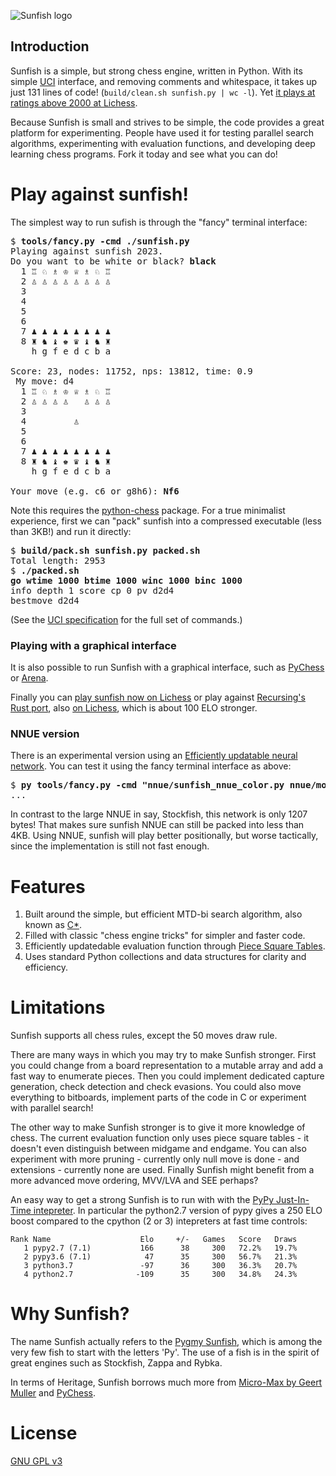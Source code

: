 ![Sunfish logo](https://raw.github.com/thomasahle/sunfish/master/docs/logo/sunfish_large.png)

## Introduction
Sunfish is a simple, but strong chess engine, written in Python. With its simple [UCI](http://wbec-ridderkerk.nl/html/UCIProtocol.html) interface, and removing comments and whitespace, it takes up just 131 lines of code! (`build/clean.sh sunfish.py | wc -l`).
Yet [it plays at ratings above 2000 at Lichess](https://lichess.org/@/sunfish-engine).

Because Sunfish is small and strives to be simple, the code provides a great platform for experimenting. People have used it for testing parallel search algorithms, experimenting with evaluation functions, and developing deep learning chess programs. Fork it today and see what you can do!

# Play against sunfish!

The simplest way to run sufish is through the "fancy" terminal interface:
<pre>
$ <b>tools/fancy.py -cmd ./sunfish.py</b>
Playing against sunfish 2023.
Do you want to be white or black? <b>black</b>
  1 ♖ ♘ ♗ ♔ ♕ ♗ ♘ ♖
  2 ♙ ♙ ♙ ♙ ♙ ♙ ♙ ♙
  3
  4
  5
  6
  7 ♟ ♟ ♟ ♟ ♟ ♟ ♟ ♟
  8 ♜ ♞ ♝ ♚ ♛ ♝ ♞ ♜
    h g f e d c b a

Score: 23, nodes: 11752, nps: 13812, time: 0.9
 My move: d4
  1 ♖ ♘ ♗ ♔ ♕ ♗ ♘ ♖
  2 ♙ ♙ ♙ ♙   ♙ ♙ ♙
  3
  4         ♙
  5
  6
  7 ♟ ♟ ♟ ♟ ♟ ♟ ♟ ♟
  8 ♜ ♞ ♝ ♚ ♛ ♝ ♞ ♜
    h g f e d c b a

Your move (e.g. c6 or g8h6): <b>Nf6</b>
</pre>

Note this requires the [python-chess](https://github.com/niklasf/python-chess/) package.
For a true minimalist experience, first we can "pack" sunfish into a compressed executable (less than 3KB!) and run it directly:
<pre>
$ <b>build/pack.sh sunfish.py packed.sh</b>
Total length: 2953
$ <b>./packed.sh</b>
<b>go wtime 1000 btime 1000 winc 1000 binc 1000</b>
info depth 1 score cp 0 pv d2d4
bestmove d2d4
</pre>
(See the [UCI specification](http://wbec-ridderkerk.nl/html/UCIProtocol.html) for the full set of commands.)

### Playing with a graphical interface

It is also possible to run Sunfish with a graphical interface, such as [PyChess](http://pychess.org) or [Arena](http://www.playwitharena.de).

Finally you can [play sunfish now on Lichess](https://lichess.org/@/sunfish-engine) or play against [Recursing's Rust port](https://github.com/Recursing/sunfish_rs),
also [on Lichess](https://lichess.org/@/sunfish_rs), which is about 100 ELO stronger.

### NNUE version

There is an experimental version using an [Efficiently updatable neural network](https://en.wikipedia.org/wiki/Efficiently_updatable_neural_network). You can test it using the fancy terminal interface as above:

<pre>$ <b>py tools/fancy.py -cmd "nnue/sunfish_nnue_color.py nnue/models/tanh.pickle"</b>
...
</pre>

In contrast to the large NNUE in say, Stockfish, this network is only 1207 bytes!
That makes sure sunfish NNUE can still be packed into less than 4KB.
Using NNUE, sunfish will play better positionally, but worse tactically, since the implementation is still not fast enough.

# Features

1. Built around the simple, but efficient MTD-bi search algorithm, also known as [C*](https://www.chessprogramming.org/NegaC*).
2. Filled with classic "chess engine tricks" for simpler and faster code.
3. Efficiently updatedable evaluation function through [Piece Square Tables](https://www.chessprogramming.org/Piece-Square_Tables).
4. Uses standard Python collections and data structures for clarity and efficiency.

# Limitations

Sunfish supports all chess rules, except the 50 moves draw rule.

There are many ways in which you may try to make Sunfish stronger. First you could change from a board representation to a mutable array and add a fast way to enumerate pieces. Then you could implement dedicated capture generation, check detection and check evasions. You could also move everything to bitboards, implement parts of the code in C or experiment with parallel search!

The other way to make Sunfish stronger is to give it more knowledge of chess. The current evaluation function only uses piece square tables - it doesn't even distinguish between midgame and endgame. You can also experiment with more pruning - currently only null move is done - and extensions - currently none are used. Finally Sunfish might benefit from a more advanced move ordering, MVV/LVA and SEE perhaps?

An easy way to get a strong Sunfish is to run with with the [PyPy Just-In-Time intepreter](https://pypy.org/). In particular the python2.7 version of pypy gives a 250 ELO boost compared to the cpython (2 or 3) intepreters at fast time controls:

    Rank Name                    Elo     +/-   Games   Score   Draws
       1 pypy2.7 (7.1)           166      38     300   72.2%   19.7%
       2 pypy3.6 (7.1)            47      35     300   56.7%   21.3%
       3 python3.7               -97      36     300   36.3%   20.7%
       4 python2.7              -109      35     300   34.8%   24.3%


# Why Sunfish?

The name Sunfish actually refers to the [Pygmy Sunfish](http://en.wikipedia.org/wiki/Pygmy_sunfish), which is among the very few fish to start with the letters 'Py'. The use of a fish is in the spirit of great engines such as Stockfish, Zappa and Rybka.

In terms of Heritage, Sunfish borrows much more from [Micro-Max by Geert Muller](http://home.hccnet.nl/h.g.muller/max-src2.html) and [PyChess](http://pychess.org).

# License

[GNU GPL v3](https://www.gnu.org/licenses/gpl-3.0.en.html)
